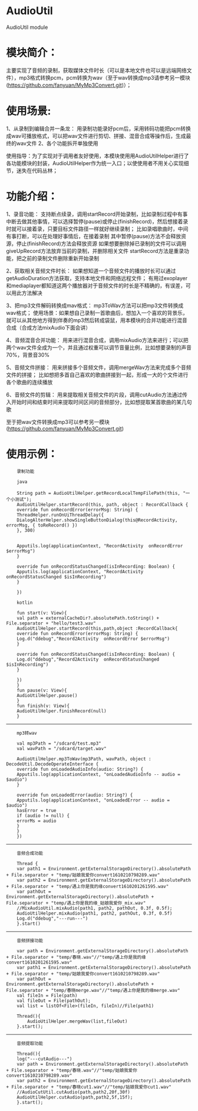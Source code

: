 # AudioUtil
AudioUtil  module


模块简介：
================================================

主要实现了音频的录制，获取媒体文件时长（可以是本地文件也可以是远端网络文件），mp3格式转换pcm，pcm转换为wav（至于wav转换成mp3请参考另一模块(https://github.com/fanyuan/MyMp3Convert.git)）；

使用场景:
================================================

1、从录制到编辑合并一条龙：
   用录制功能录好pcm后，采用转码功能把pcm转换成wav可播放格式，可以把wav文件进行剪切、拼接、混音合成等操作后，生成最终的wav文件
2、各个功能拆开单独使用

使用指导：为了实现对于调用者友好使用，本模块使用用AudioUtilHelper进行了各功能模块的封装，AudioUtilHelper作为统一入口；以使使用者不用关心实现细节，迷失在代码丛林；

功能介绍：
================================================
1、录音功能：
           支持断点续录，调用startRecord开始录制，比如录制过程中有事中断去做其他事情，可以选择暂停(pause)或停止(finishRecord)，然后想接着录时就可以接着录，只要目标文件路径一样就好继续录制；
           比如录唱歌曲时，中间有事打断，可以在处理好事情后，在接着录制
           其中暂停(pause)方法不会释放资源，停止(finishRecord)方法会释放资源
           如果想要删除掉已录制的文件可以调用giveUpRecord方法放弃当前的录制，并删除相关文件
           startRecord方法是重录功能，把之前的录制文件删除重新开始录制

2、获取相关音频文件时长：
           如果想知道一个音频文件的播放时长可以通过getAudioDuration方法获取，支持本地文件和网络远程文件；
           有用过exoplayer和mediaplayer都知道这两个播放器对于音频文件的时长是不精确的，有误差，可以用此方法解决

3、把mp3文件解码转换成mav格式：
           mp3ToWav方法可以把mp3文件转换成wav格式；
           使用场景：如果想自己录制一首歌曲后，想加入一个喜欢的背景乐，就可以从其他地方得到伴奏的mp3然后转成袋鼠，用本模块的合并功能进行混音合成（合成方法mixAudio下面会讲）

4、音频混音合并功能：
           用来进行混音合成，调用mixAudio方法来进行；可以把两个wav文件全成为一个，并且通过权重可以调节音量比例，比如想要录制的声音70%，背景音30%
        
5、音频文件拼接：
           用来拼接多个音频文件，调用mergeWav方法来完成多个音频文件的拼接；
           比如想把多首自己喜欢的歌曲拼接到一起，形成一大的个文件进行各个歌曲的连续播放
        
6、音频文件的剪辑：
           用来提取相关音频文件的片段，调用cutAudio方法通过传入开始时间和结束时间来提取时间区间的音频部分，比如想提取某首歌曲的某几句歌

至于把wav文件转换成mp3可以参考另一模块(https://github.com/fanyuan/MyMp3Convert.git)


使用示例：
================================================
        录制功能

        java

        String path = AudioUtilHelper.getRecordLocalTempFilePath(this, "一个小测试");
        AudioUtilHelper.startRecord(this, path, object : RecordCallback {
        override fun onRecordError(errorMsg: String) {
        ThreadHelper.runOnUiThreadDelay({
        DialogAlterHelper.showSingleButtonDialog(this@RecordActivity, errorMsg, { toReRecord() })
        }, 300)


        Apputils.log(applicationContext, "RecordActivity  onRecordError $errorMsg")
        }

        override fun onRecordStatusChanged(isInRecording: Boolean) {
        Apputils.log(applicationContext, "RecordActivity  onRecordStatusChanged $isInRecording")
        }

        })

        kotlin

        fun start(v: View){
        val path = externalCacheDir?.absolutePath.toString() + File.separator + "hello/test3.wav"
        AudioUtilHelper.startRecord(this,path,object :RecordCallback{
        override fun onRecordError(errorMsg: String) {
        Log.d("ddebug","Record2Activity  onRecordError $errorMsg")
        }

        override fun onRecordStatusChanged(isInRecording: Boolean) {
        Log.d("ddebug","Record2Activity  onRecordStatusChanged $isInRecording")
        }

        })
        }
        fun pause(v: View){
        AudioUtilHelper.pause()
        }
        fun finish(v: View){
        AudioUtilHelper.finishRecord(null)
        }

-----------------------------
        mp3转wav

        val mp3Path = "/sdcard/test.mp3"
        val wavPath = "/sdcard/target.wav"

        AudioUtilHelper.mp3ToWav(mp3Path, wavPath, object : DecodeUtil.DecodeOperateInterface {
        override fun onLoadedAudioInfo(audio: String?) {
        Apputils.log(applicationContext, "onLoadedAudioInfo -- audio = $audio")
        }

        override fun onLoadedError(audio: String?) {
        Apputils.log(applicationContext, "onLoadedError -- audio = $audio")
        hasError = true
        if (audio != null) {
        errorMs = audio
        }
        }
        })

--------------------------------

        音频合成功能

        Thread {
        var path1 = Environment.getExternalStorageDirectory().absolutePath + File.separator + "temp/姑娘我爱你convert1610210798289.wav"
        var path2 = Environment.getExternalStorageDirectory().absolutePath + File.separator + "temp/遇上你是我的缘convert1610201261595.wav"
        var pathOut = Environment.getExternalStorageDirectory().absolutePath + File.separator + "temp/遇上你是我的缘_姑娘我爱你_mix.wav"
        //MixAudioUtil.mixAudio(path1, path2, pathOut, 0.3f, 0.5f);
        AudioUtilHelper.mixAudio(path1, path2, pathOut, 0.3f, 0.5f)
        Log.d("ddebug","---run---")
        }.start()

--------------------------------

        音频拼接功能

        var path = Environment.getExternalStorageDirectory().absolutePath + File.separator + "temp/春晓.wav"//"temp/遇上你是我的缘convert1610201261595.wav"
        var path1 = Environment.getExternalStorageDirectory().absolutePath + File.separator + "temp/姑娘我爱你convert1610210798289.wav"
        var pathOut = Environment.getExternalStorageDirectory().absolutePath + File.separator + "temp/春晓merge.wav"//"temp/遇上你是我的缘merge.wav"
        val fileIn = File(path)
        val fileOut = File(pathOut);
        val list = listOf<File>(fileIn, fileIn)//File(path1)

        Thread(){
            AudioUtilHelper.mergeWav(list,fileOut)
        }.start();

--------------------------------

        音频提取功能

        Thread(){
        log("---cutAudio---")
        var path = Environment.getExternalStorageDirectory().absolutePath + File.separator + "temp/春晓.wav"//"temp/姑娘我爱你convert1610210798289.wav"
        var path2 = Environment.getExternalStorageDirectory().absolutePath + File.separator + "temp/春晓cut1.wav"//"temp/姑娘我爱你cut1.wav"
        //AudioCutUtil.cutAudio(path,path2,20f,30f)
        AudioUtilHelper.cutAudio(path,path2,5f,15f);
        }.start();



